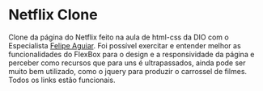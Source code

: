 # Netflix Clone

 Clone da página do Netflix feito na aula de html-css da DIO com o Especialista [Felipe Aguiar](https://github.com/felipeAguiarCode).
 Foi possível exercitar e entender melhor as funcionalidades do FlexBox para o design e a responsividade da página e perceber como recursos que para uns é ultrapassados, ainda pode ser muito bem utilizado, como o jquery para produzir o carrossel de filmes.
 Todos os links estão funcionais.
